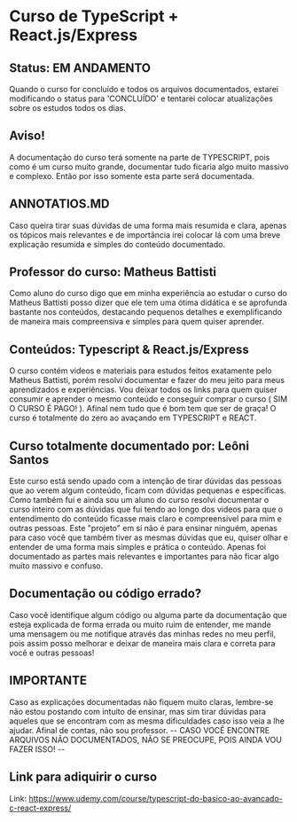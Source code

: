 # Curso de TypeScript + React.js/Express

## Status: EM ANDAMENTO
  Quando o curso for concluído e todos os arquivos documentados, estarei
modificando o status para 'CONCLUÍDO' e tentarei colocar atualizações sobre
os estudos todos os dias.

## Aviso!
  A documentação do curso terá somente na parte de TYPESCRIPT, pois como é um 
curso muito grande, documentar tudo ficaria algo muito massivo e complexo. Então
por isso somente esta parte será documentada.

## ANNOTATIOS.MD
  Caso queira tirar suas dúvidas de uma forma mais resumida e clara,
apenas os tópicos mais relevantes e de importância irei colocar lá com uma
breve explicação resumida e simples do conteúdo documentado.

## Professor do curso: Matheus Battisti
  Como aluno do curso digo que em minha experiência ao estudar o curso do Matheus
Battisti posso dizer que ele tem uma ótima didática e se aprofunda bastante nos conteúdos,
destacando pequenos detalhes e exemplificando de maneira mais compreensiva e
simples para quem quiser aprender.

## Conteúdos: Typescript & React.js/Express
  O curso contém videos e materiais para estudos feitos exatamente pelo
Matheus Battisti, porém resolvi documentar e fazer do meu jeito para meus
aprendizados e experiências. Vou deixar todos os links para quem quiser
consumir e aprender o mesmo conteúdo e conseguir comprar o curso ( SIM O CURSO É PAGO! ).
 Afinal nem tudo que é bom tem que ser de graça!
O curso é totalmente do zero ao avaçando em TYPESCRIPT e REACT.

## Curso totalmente documentado por: Leôni Santos

  Este curso está sendo upado com a intenção de tirar dúvidas
das pessoas que ao verem algum conteúdo, ficam com dúvidas pequenas
e especificas. Como também fui e ainda sou um aluno do curso resolvi
documentar o curso inteiro com as dúvidas que fui tendo ao longo dos videos
para que o entendimento do conteúdo ficasse mais claro e compreensivel para 
mim e outras pessoas.
  Este "projeto" em sí não é para ensinar ninguém, apenas para caso você que
também tiver as mesmas dúvidas que eu, quiser olhar e entender de uma forma
mais simples e prática o conteúdo.
  Apenas foi documentado as partes mais relevantes e importantes para não ficar
algo muito massivo e confuso.

## Documentação ou código errado?

  Caso você identifique algum código ou alguma parte da documentação que esteja
explicada de forma errada ou muito ruim de entender, me mande uma mensagem ou me
notifique através das minhas redes no meu perfil, pois assim posso melhorar e deixar
de maneira mais clara e correta para você e outras pessoas!

## IMPORTANTE 

  Caso as explicações documentadas não fiquem muito claras, lembre-se
não estou postando com intuito de ensinar, mas sim tirar dúvidas para aqueles
que se encontram com as mesma dificuldades caso isso veia a lhe ajudar. Afinal 
de contas, não sou professor. 
  -- CASO VOCÊ ENCONTRE ARQUIVOS NÃO DOCUMENTADOS, NÃO SE PREOCUPE, POIS AINDA
VOU FAZER ISSO! --
## Link para adiquirir o curso

Link: https://www.udemy.com/course/typescript-do-basico-ao-avancado-c-react-express/